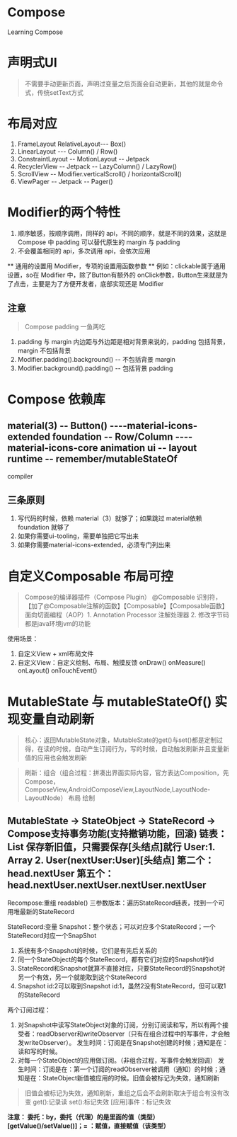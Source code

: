 # Compose
Learning Compose
# 声明式UI
> 不需要手动更新页面，声明过变量之后页面会自动更新，其他的就是命令式，传统setText方式

# 布局对应
1. FrameLayout RelativeLayout--- Box()
2. LinearLayout --- Column() / Row()
3. ConstraintLayout -- MotionLayout -- Jetpack
4. RecyclerView -- Jetpack -- LazyColumn() / LazyRow()
5. ScrollView -- Modifier.verticalScroll() / horizontalScroll()
6. ViewPager -- Jetpack -- Pager()

# Modifier的两个特性
1. 顺序敏感，按顺序调用，同样的 api，不同的顺序，就是不同的效果，这就是 Compose 中 padding 可以替代原生的 margin 与 padding
2. 不会覆盖相同的 api，多次调用 api，会依次应用

** 通用的设置用 Modifier，专项的设置用函数参数 **
例如：clickable属于通用设置，so在 Modifier 中，除了Button有额外的 onClick参数，Button生来就是为了点击，主要是为了方便开发者，底部实现还是 Modifier

## 注意
> Compose padding 一鱼两吃
1. padding 与 margin 内边距与外边距是相对背景来说的，padding 包括背景，margin 不包括背景
2. Modifier.padding().background() -- 不包括背景 margin
3. Modifier.background().padding() -- 包括背景 padding

# Compose 依赖库
material(3) -- Button()
                         ----material-icons-extended
foundation -- Row/Column ----material-icons-core
animation
ui -- layout
runtime -- remember/mutableStateOf
------
compiler
## 三条原则
1. 写代码的时候，依赖 material（3）就够了；如果跳过 material依赖foundation 就够了
2. 如果你需要ui-tooling，需要单独把它写出来
3. 如果你需要material-icons-extended，必须专门列出来

# 自定义Composable 布局可控
> Compose的编译器插件（Compose Plugin） @Composable 识别符，【加了@Composable注解的函数】【Composable】【Composable函数】
> 面向切面编程（AOP）1. Annotation Processor 注解处理器 2. 修改字节码   都是java环境jvm的功能

使用场景：
1. 自定义View + xml布局文件
2. 自定义View：自定义绘制、布局、触摸反馈 onDraw() onMeasure() onLayout() onTouchEvent()

# MutableState 与 mutableStateOf() 实现变量自动刷新
> 核心：返回MutableState对象，MutableState的get()与set()都是定制过得，在读的时候，自动产生订阅行为，写的时候，自动触发刷新并且变量新值的应用也会触发刷新

> 刷新：组合（组合过程：拼凑出界面实际内容，官方表达Composition，先Compose，ComposeView,AndroidComposeView,LayoutNode,LayoutNode-LayoutNode）
> 布局
> 绘制

MutableState -> StateObject -> StateRecord -> Compose支持**事务**功能(支持撤销功能，回滚)
链表：List 保存新旧值，只需要保存[头结点]就行
User:1. Array 2. User(nextUser:User)[头结点]
第二个：head.nextUser
第五个：head.nextUser.nextUser.nextUser.nextUser
---
Recompose:重组
readable() 三参数版本：遍历StateRecord链表，找到一个可用堆最新的StateRecord

StateRecord:变量
Snapshot：整个状态；可以对应多个StateRecord；一个StateRecord对应一个SnapShot
1. 系统有多个Snapshot的时候，它们是有先后关系的
2. 同一个StateObject的每个StateRecord，都有它们对应的Snapshot的id
3. StateRecord和Snapshot就算不直接对应，只要StateRecord的Snapshot对另一个有效，另一个就能取到这个StateRecord
4. Snapshot id:2可以取到Snapshot id:1，虽然2没有StateRecord，但可以取1的StateRecord

两个订阅过程：
1. 对Snapshot中读写StateObject对象的订阅，分别订阅读和写，所以有两个接受者：readObserver和writeObserver（只有在组合过程中的写事件，才会触发writeObserver）。
发生时间：订阅是在Snapshot创建的时候；通知是在：读和写的时候。
2. 对每一个StateObject的应用做订阅。（非组合过程，写事件会触发回调）
发生时间：订阅是在：第一个订阅的readObserver被调用（通知）的时候；通知是在：StateObject新值被应用的时候。旧值会被标记为失效，通知刷新

> 旧值会被标记为失效，通知刷新，重组之后会不会刷新取决于组合有没有改变
get():记录读
set():标记失效
[应用]事件：标记失效

**注意： 委托：by，委托（代理）的是里面的值（类型）[getValue()/setValue()]；= ：赋值，直接赋值（该类型）**
